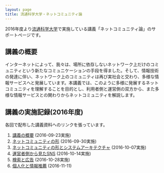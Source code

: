 ```yaml
---
layout: page
title: 流通科学大学・ネットコミュニティ論
---
```

2016年度より[流通科学大学](http://www.umds.ac.jp/)で実施している講義「ネットコミュニティ論」のサポートページです。

## 講義の概要

インターネットによって、我々は、場所に依存しないネットワーク上だけのコミュニティという新たなコミュニケーションの手段を得ました。そして、情報技術の発達に伴い、ネットワーク上のコミュニティは再び実社会と交わり、多様な情報サービスへと発展しています。本講義では、このように多様に発展するネットコミュニティを理解することを目的とし、利用者側と運営側の双方から、また多様な情報サービスとの関わりからネットコミュニティを解説します。

## 講義の実施記録(2016年度)

各回で配布した講義資料へのリンクを張っています。

1. [講義の概要](https://drive.google.com/open?id=1snS3pDmy2EtGo1pD2AXcEYe5dIoJSmcQITSjbJmE4WU) (2016-09-23実施)
1. [ネットコミュニティの形](https://drive.google.com/open?id=15Qnzgg8czIOgXd6oomz_WuoL578hmvWbFaA2BjgOrGY) (2016-09-30実施)
1. [ネットコミュニティの形とシステムアーキテクチャ](https://drive.google.com/open?id=1Xrd2zM0Aol6hn-m-w4-81iB9DuTuogw0Ua2gdSCQ4bE) (2016-10-07実施)
1. [運営者側から見たSNS](https://drive.google.com/open?id=1rfPaBVSwuL5OnUCtEeVxN8zQY6Cv8NKjv6LbJvPIYgA) (2016-10-14実施)
1. [検索と広告](https://drive.google.com/open?id=1r9iCAcubdOh9JkiLFJ1pJmGdUw7Ms6rPBeilajFNQKU) (2016-10-28実施)
1. [個人化と情報推薦](https://drive.google.com/open?id=1i3o071O8qufah7LyUQ0AxILIBYGzFN-OyxIoCFvymtk) (2016-11-11)
